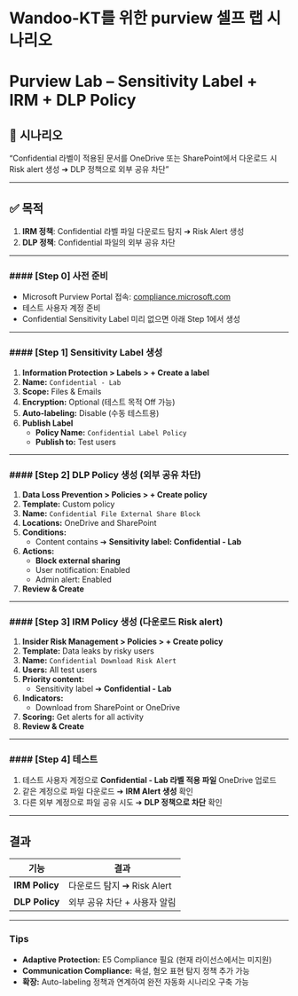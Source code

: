 # Wandoo-KT를 위한 purview 셀프 랩 시나리오 

# Purview Lab – Sensitivity Label + IRM + DLP Policy

## 🎯 시나리오

“Confidential 라벨이 적용된 문서를 OneDrive 또는 SharePoint에서 다운로드 시 Risk alert 생성 ➔ DLP 정책으로 외부 공유 차단”

---

## ✅ 목적

1. **IRM 정책**: Confidential 라벨 파일 다운로드 탐지 ➔ Risk Alert 생성  
2. **DLP 정책**: Confidential 파일의 외부 공유 차단

---

### #### [Step 0] 사전 준비

- Microsoft Purview Portal 접속: [compliance.microsoft.com](https://compliance.microsoft.com)
- 테스트 사용자 계정 준비
- Confidential Sensitivity Label 미리 없으면 아래 Step 1에서 생성

---

### #### [Step 1] Sensitivity Label 생성

1. **Information Protection > Labels > + Create a label**
2. **Name:** `Confidential - Lab`
3. **Scope:** Files & Emails
4. **Encryption:** Optional (테스트 목적 Off 가능)
5. **Auto-labeling:** Disable (수동 테스트용)
6. **Publish Label**
   - **Policy Name:** `Confidential Label Policy`
   - **Publish to:** Test users

---

### #### [Step 2] DLP Policy 생성 (외부 공유 차단)

1. **Data Loss Prevention > Policies > + Create policy**
2. **Template:** Custom policy
3. **Name:** `Confidential File External Share Block`
4. **Locations:** OneDrive and SharePoint
5. **Conditions:**
   - Content contains ➔ **Sensitivity label: Confidential - Lab**
6. **Actions:**
   - **Block external sharing**
   - User notification: Enabled
   - Admin alert: Enabled
7. **Review & Create**

---

### #### [Step 3] IRM Policy 생성 (다운로드 Risk alert)

1. **Insider Risk Management > Policies > + Create policy**
2. **Template:** Data leaks by risky users
3. **Name:** `Confidential Download Risk Alert`
4. **Users:** All test users
5. **Priority content:**
   - Sensitivity label ➔ **Confidential - Lab**
6. **Indicators:**
   - Download from SharePoint or OneDrive
7. **Scoring:** Get alerts for all activity
8. **Review & Create**

---

### #### [Step 4] 테스트

1. 테스트 사용자 계정으로 **Confidential - Lab 라벨 적용 파일** OneDrive 업로드
2. 같은 계정으로 파일 다운로드 ➔ **IRM Alert 생성** 확인
3. 다른 외부 계정으로 파일 공유 시도 ➔ **DLP 정책으로 차단** 확인

---

## 결과 

| 기능 | 결과 |
|---|---|
| **IRM Policy** | 다운로드 탐지 ➔ Risk Alert |
| **DLP Policy** | 외부 공유 차단 + 사용자 알림 |

---

### Tips

- **Adaptive Protection:** E5 Compliance 필요 (현재 라이선스에서는 미지원)
- **Communication Compliance:** 욕설, 혐오 표현 탐지 정책 추가 가능
- **확장:** Auto-labeling 정책과 연계하여 완전 자동화 시나리오 구축 가능

